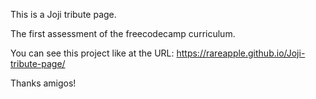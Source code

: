 This is a Joji tribute page.

The first assessment of the freecodecamp curriculum.

You can see this project like at the URL:
https://rareapple.github.io/Joji-tribute-page/

Thanks amigos!
